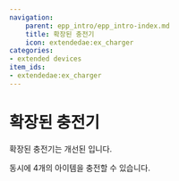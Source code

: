 ```yaml
---
navigation:
    parent: epp_intro/epp_intro-index.md
    title: 확장된 충전기
    icon: extendedae:ex_charger
categories:
- extended devices
item_ids:
- extendedae:ex_charger
---
```


# 확장된 충전기

<Row gap="20">
<BlockImage id="extendedae:ex_charger" scale="8"></BlockImage>
</Row>

확장된 충전기는 개선된 <ItemLink id="ae2:charger" />입니다.

동시에 4개의 아이템을 충전할 수 있습니다.
